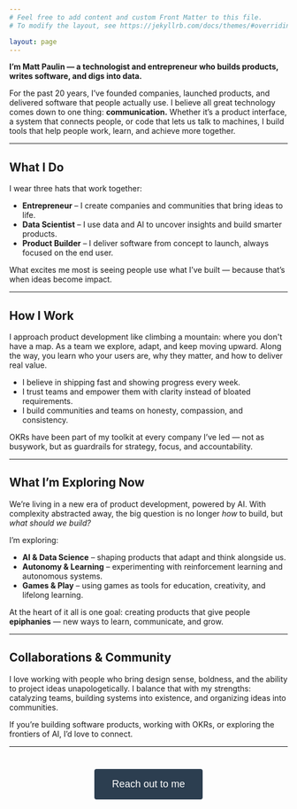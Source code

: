 ```yaml
---
# Feel free to add content and custom Front Matter to this file.
# To modify the layout, see https://jekyllrb.com/docs/themes/#overriding-theme-defaults

layout: page
---
```


**I’m Matt Paulin — a technologist and entrepreneur who builds products, writes software, and digs into data.**  

For the past 20 years, I’ve founded companies, launched products, and delivered software that people actually use. I believe all great technology comes down to one thing: **communication.** Whether it’s a product interface, a system that connects people, or code that lets us talk to machines, I build tools that help people work, learn, and achieve more together.  

---

## What I Do  
I wear three hats that work together:  

- **Entrepreneur** – I create companies and communities that bring ideas to life.  
- **Data Scientist** – I use data and AI to uncover insights and build smarter products.  
- **Product Builder** – I deliver software from concept to launch, always focused on the end user.  

What excites me most is seeing people use what I’ve built — because that’s when ideas become impact.  

---

## How I Work  
I approach product development like climbing a mountain: where you don't have a map. As a team we explore, adapt, and keep moving upward. Along the way, you learn who your users are, why they matter, and how to deliver real value.  

- I believe in shipping fast and showing progress every week.  
- I trust teams and empower them with clarity instead of bloated requirements.  
- I build communities and teams on honesty, compassion, and consistency.  

OKRs have been part of my toolkit at every company I’ve led — not as busywork, but as guardrails for strategy, focus, and accountability.  

---

## What I’m Exploring Now  
We’re living in a new era of product development, powered by AI. With complexity abstracted away, the big question is no longer *how* to build, but *what should we build?*  

I’m exploring:  

- **AI & Data Science** – shaping products that adapt and think alongside us.  
- **Autonomy & Learning** – experimenting with reinforcement learning and autonomous systems.  
- **Games & Play** – using games as tools for education, creativity, and lifelong learning.  

At the heart of it all is one goal: creating products that give people **epiphanies** — new ways to learn, communicate, and grow.  

---

## Collaborations & Community  
I love working with people who bring design sense, boldness, and the ability to project ideas unapologetically. I balance that with my strengths: catalyzing teams, building systems into existence, and organizing ideas into communities.  

If you’re building software products, working with OKRs, or exploring the frontiers of AI, I’d love to connect.  

---



<div class="cta-container">
  <button class="btn btn-primary btn-lg" onclick="openContactModal()">Reach out to me</button>
</div>





<!--<p/>{:.porthole style="height:200px;"}-->

<!-- Contact Modal -->
<div id="contactModal" class="modal" style="display: none;">
  <div class="modal-content">
    <span class="close" onclick="closeContactModal()">&times;</span>
    <h2>Get in Touch</h2>
    <iframe src="https://docs.google.com/forms/d/e/1FAIpQLSdNtNhYTiYU3jY8DA7p-TEzU8mbx2BrfrnL_EXUYztZ8Ocs6Q/viewform?embedded=true" width="100%" height="731" frameborder="0" marginheight="0" marginwidth="0">Loading…</iframe>
  </div>
</div>


<style>
/* Modal Styles */
.modal {
  position: fixed;
  z-index: 1000;
  left: 0;
  top: 0;
  width: 100%;
  height: 100%;
  background-color: rgba(44, 62, 80, 0.8);
  animation: fadeIn 0.3s ease-in-out;
}

@keyframes fadeIn {
  from { opacity: 0; }
  to { opacity: 1; }
}

.modal-content {
  animation: slideIn 0.3s ease-out;
}

@keyframes slideIn {
  from { 
    opacity: 0;
    transform: translateY(-50px);
  }
  to { 
    opacity: 1;
    transform: translateY(0);
  }
}

.modal-content {
  background-color: #ffffff;
  margin: 2% auto;
  padding: 30px;
  border: none;
  border-radius: 12px;
  width: 95%;
  max-width: 700px;
  max-height: 95vh;
  overflow-y: auto;
  position: relative;
  box-shadow: 0 10px 30px rgba(0, 0, 0, 0.2);
}

.modal-content iframe {
  border: none;
  border-radius: 4px;
  background-color: #f8f9fa;
  box-shadow: 0 2px 10px rgba(0, 0, 0, 0.1);
}

/* Style the modal content to better match the theme */
.modal-content h2 {
  color: #2c3e50;
  font-family: inherit;
  margin-bottom: 20px;
  text-align: center;
  border-bottom: 2px solid #ecf0f1;
  padding-bottom: 10px;
}

.close {
  color: #aaa;
  float: right;
  font-size: 28px;
  font-weight: bold;
  position: absolute;
  right: 15px;
  top: 10px;
  cursor: pointer;
}

.close:hover,
.close:focus {
  color: black;
  text-decoration: none;
}

/* CTA Container - Center the button */
.cta-container {
  display: flex;
  justify-content: center;
  margin: 30px 0;
}

/* Button Styles - Match Beautiful Jekyll theme */
.btn {
  display: inline-block;
  padding: 12px 24px;
  margin: 10px 0;
  border: none;
  border-radius: 4px;
  cursor: pointer;
  text-decoration: none;
  font-size: 16px;
  transition: all 0.3s ease;
  font-weight: 500;
}

.btn-primary {
  background-color: #2c3e50;
  color: white;
  border: 2px solid #2c3e50;
}

.btn-primary:hover {
  background-color: #34495e;
  border-color: #34495e;
  color: white;
  transform: translateY(-2px);
  box-shadow: 0 4px 8px rgba(44, 62, 80, 0.3);
}

.btn-lg {
  padding: 15px 30px;
  font-size: 18px;
}
</style>

<script>
function openContactModal() {
  document.getElementById('contactModal').style.display = 'block';
}

function closeContactModal() {
  document.getElementById('contactModal').style.display = 'none';
}

// Close modal when clicking outside of it
window.onclick = function(event) {
  var modal = document.getElementById('contactModal');
  if (event.target == modal) {
    modal.style.display = 'none';
  }
}
</script>
